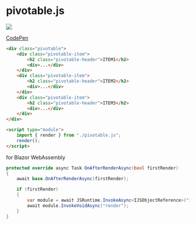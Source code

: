 # pivotable.js

[![](https://data.jsdelivr.com/v1/package/gh/MSyics/pivotable.js/badge)](https://www.jsdelivr.com/package/gh/MSyics/pivotable.js)

[CodePen](https://codepen.io/MSyics/pen/XWqvpwO)

```html
<div class="pivotable">
    <div class="pivotable-item">
        <h2 class="pivotable-header">ITEM1</h2>
        <div>...</div>
    </div>
    <div class="pivotable-item">
        <h2 class="pivotable-header">ITEM2</h2>
        <div>...</div>
    </div>
    <div class="pivotable-item">
        <h2 class="pivotable-header">ITEM3</h2>
        <div>...</div>
    </div>
</div>

<script type="module">
    import { render } from "./pivotable.js";
    render();
</script>
```

for Blazor WebAssembly
```csharp
protected override async Task OnAfterRenderAsync(bool firstRender)
{
    await base.OnAfterRenderAsync(firstRender);

    if (firstRender)
    {
        var module = await JSRuntime.InvokeAsync<IJSObjectReference>("import", "./js/pivotable.js");
        await module.InvokeVoidAsync("render");
    }
}
```

